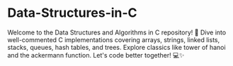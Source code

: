 # Data-Structures-in-C
Welcome to the Data Structures and Algorithms in C repository! 🚀 Dive into well-commented C implementations covering arrays, strings, linked lists, stacks, queues, hash tables, and trees. Explore classics like tower of hanoi and the ackermann function. Let's code better together! 💻✨
